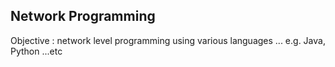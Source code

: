 ## Network Programming

Objective : network level programming using various languages ... e.g. Java, Python ...etc
